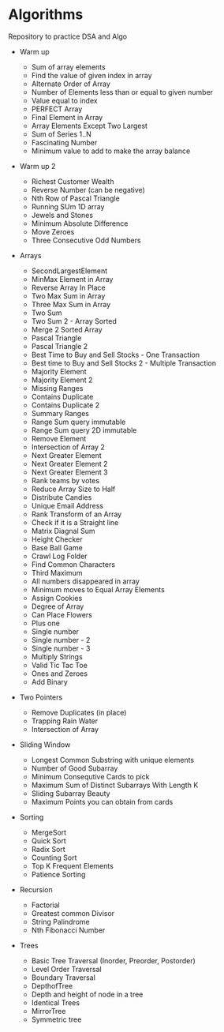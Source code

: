 # Algorithms
Repository to practice DSA and Algo

- Warm up
    - Sum of array elements
    - Find the value of given index in array
    - Alternate Order of Array
    - Number of Elements less than or equal to given number
    - Value equal to index
    - PERFECT Array
    - Final Element in Array
    - Array Elements Except Two Largest
    - Sum of Series 1..N
    - Fascinating Number
    - Minimum value to add to make the array balance

- Warm up 2
    - Richest Customer Wealth
    - Reverse Number (can be negative)
    - Nth Row of Pascal Triangle
    - Running SUm 1D array
    - Jewels and Stones
    - Minimum Absolute Difference
    - Move Zeroes
    - Three Consecutive Odd Numbers

- Arrays
    - SecondLargestElement
    - MinMax Element in Array
    - Reverse Array In Place
    - Two Max Sum in Array
    - Three Max Sum in Array
    - Two Sum
    - Two Sum 2 - Array Sorted
    - Merge 2 Sorted Array
    - Pascal Triangle
    - Pascal Triangle 2
    - Best Time to Buy and Sell Stocks - One Transaction
    - Best time to Buy and Sell Stocks 2 - Multiple Transaction
    - Majority Element
    - Majority Element 2
    - Missing Ranges
    - Contains Duplicate
    - Contains Duplicate 2
    - Summary Ranges
    - Range Sum query immutable
    - Range Sum query 2D immutable
    - Remove Element
    - Intersection of Array 2
    - Next Greater Element
    - Next Greater Element 2
    - Next Greater Element 3
    - Rank teams by votes
    - Reduce Array Size to Half
    - Distribute Candies
    - Unique Email Address
    - Rank Transform of an Array
    - Check if it is a Straight line
    - Matrix Diagnal Sum
    - Height Checker
    - Base Ball Game
    - Crawl Log Folder
    - Find Common Characters
    - Third Maximum
    - All numbers disappeared in array
    - Minimum moves to Equal Array Elements 
    - Assign Cookies
    - Degree of Array
    - Can Place Flowers
    - Plus one
    - Single number
    - Single number - 2
    - Single number - 3
    - Multiply Strings
    - Valid Tic Tac Toe
    - Ones and Zeroes
    - Add Binary

- Two Pointers
    - Remove Duplicates (in place)
    - Trapping Rain Water
    - Intersection of Array

- Sliding Window
    - Longest Common Substring with unique elements
    - Number of Good Subarray
    - Minimum Consequtive Cards to pick
    - Maximum Sum of Distinct Subarrays With Length K
    - Sliding Subarray Beauty
    - Maximum Points you can obtain from cards

- Sorting
    - MergeSort
    - Quick Sort
    - Radix Sort
    - Counting Sort
    - Top K Frequent Elements
    - Patience Sorting

- Recursion
    - Factorial 
    - Greatest common Divisor
    - String Palindrome
    - Nth Fibonacci Number 

- Trees
    - Basic Tree Traversal (Inorder, Preorder, Postorder)
    - Level Order Traversal
    - Boundary Traversal
    - DepthofTree
    - Depth and height of node in a tree
    - Identical Trees
    - MirrorTree
    - Symmetric tree
